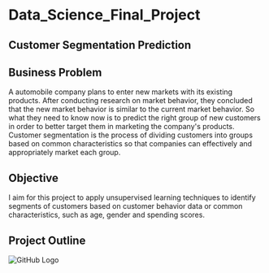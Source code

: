 # Data_Science_Final_Project

## Customer Segmentation Prediction


## Business Problem
A automobile company plans to enter new markets with its existing products. After conducting research on market behavior, they concluded that the new market behavior is similar to the current market behavior. So what they need to know now is to predict the right group of new customers in order to better target them in marketing the company's products.
Customer segmentation is the process of dividing customers into groups based on common characteristics so that companies can effectively and appropriately market each group.

## Objective
I aim for this project to apply unsupervised learning techniques to identify segments of customers based on customer behavior data or common characteristics, such as age, gender and spending scores.

## Project Outline
![GitHub Logo](/images/logo.png)
